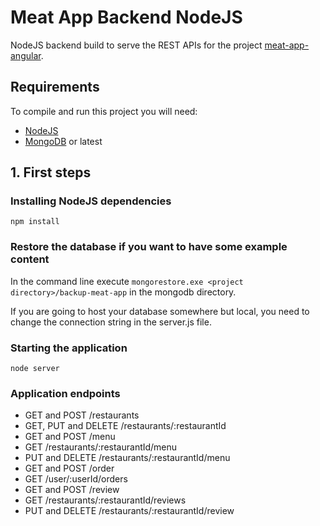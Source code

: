 # Meat App Backend NodeJS

NodeJS backend build to serve the REST APIs for the project [meat-app-angular](https://github.com/d-klotz/meat-app-angular).

## Requirements

To compile and run this project you will need:

* [NodeJS](https://nodejs.org/)
* [MongoDB](https://www.mongodb.com/) or latest

## 1. First steps

### Installing NodeJS dependencies

`npm install`

### Restore the database if you want to have some example content

In the command line execute `mongorestore.exe <project directory>/backup-meat-app` in the mongodb directory.

If you are going to host your database somewhere but local, you need to change the connection string in the server.js file.

### Starting the application

`node server`

### Application endpoints

* GET and POST /restaurants
* GET, PUT and DELETE /restaurants/:restaurantId
* GET and POST /menu
* GET /restaurants/:restaurantId/menu
* PUT and DELETE /restaurants/:restaurantId/menu
* GET and POST /order
* GET /user/:userId/orders
* GET and POST /review
* GET /restaurants/:restaurantId/reviews
* PUT and DELETE /restaurants/:restaurantId/review